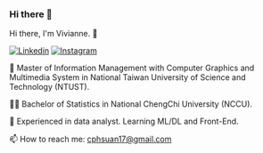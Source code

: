 ### Hi there 👋

<!--
**cphsuan/cphsuan** is a ✨ _special_ ✨ repository because its `README.md` (this file) appears on your GitHub profile.

Here are some ideas to get you started:

- 🔭 I’m currently working on ...
- 🌱 I’m currently learning ...
- 👯 I’m looking to collaborate on ...
- 🤔 I’m looking for help with ...
- 💬 Ask me about ...
- 📫 How to reach me: ...
- 😄 Pronouns: ...
- ⚡ Fun fact: ...
-->
Hi there, I'm Vivianne. 👋

<a href="https://www.linkedin.com/in/viviannechao">![Linkedin](https://img.shields.io/badge/LinkedIn-0077B5?style=for-the-badge&logo=linkedin&logoColor=white)</a>   <a href="https://www.instagram.com/17.xuanne/">![Instagram](https://img.shields.io/badge/Instagram-E4405F?style=for-the-badge&logo=instagram&logoColor=white)</a>

💪 Master of  Information Management with Computer Graphics and Multimedia System in National Taiwan University of Science and Technology (NTUST).

🧑‍🎓 Bachelor of Statistics in National ChengChi University (NCCU).

🌱 Experienced in data analyst. Learning ML/DL and Front-End.

📫 How to reach me: cphsuan17@gmail.com



